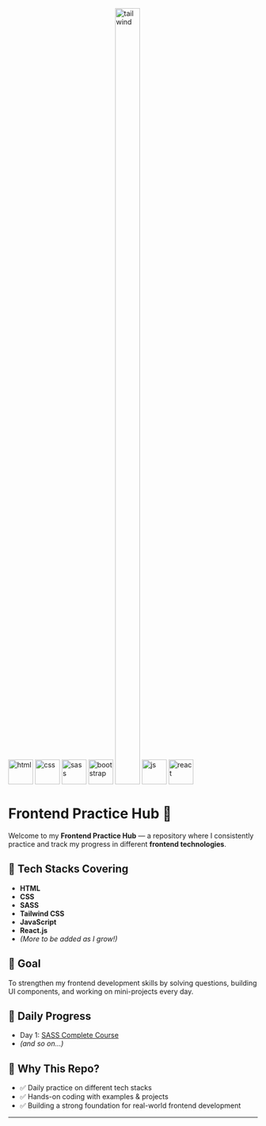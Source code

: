 <img width="50"  alt="html" src="https://github.com/user-attachments/assets/7e8e9ecf-5f69-4ed8-8740-f1abf8ecc497" />
<img width="50"  alt="css" src="https://github.com/user-attachments/assets/11def64b-e063-48c9-96b3-448230b76852" />
<img width="50"  alt="sass" src="https://github.com/user-attachments/assets/56bcf769-6d0c-454b-934b-266b00c30868" />
<img width="50"  alt="bootstrap" src="https://github.com/user-attachments/assets/9493b414-bd8c-4424-8a03-94424b3aae9f" />
<img width="50" height="1565" alt="tailwind" src="https://github.com/user-attachments/assets/1370152f-95f0-4876-bfa7-85d1684ed58c" />
<img width="50"  alt="js" src="https://github.com/user-attachments/assets/37505a45-533c-431d-a5c1-5d7baf6d1ac0" />
<img width="50"  alt="react" src="https://github.com/user-attachments/assets/1a4f859b-9a32-4de0-9f68-5a5472b6fef5" />

# Frontend Practice Hub 🚀

Welcome to my **Frontend Practice Hub** — a repository where I consistently practice and track my progress in different **frontend technologies**.

## 🔹 Tech Stacks Covering
- **HTML**
- **CSS**
- **SASS**
- **Tailwind CSS**
- **JavaScript**
- **React.js**
- *(More to be added as I grow!)*

## 🎯 Goal
To strengthen my frontend development skills by solving questions, building UI components, and working on mini-projects every day.

## 📅 Daily Progress
- Day 1: [SASS Complete Course](./SASS)
- *(and so on…)*

## 📌 Why This Repo?
- ✅ Daily practice on different tech stacks  
- ✅ Hands-on coding with examples & projects  
- ✅ Building a strong foundation for real-world frontend development  

---
